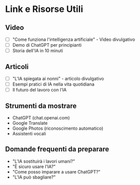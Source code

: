 # Link e Risorse Utili

## Video
- [ ] "Come funziona l'intelligenza artificiale" - Video divulgativo
- [ ] Demo di ChatGPT per principianti
- [ ] Storia dell'IA in 10 minuti

## Articoli
- [ ] "L'IA spiegata ai nonni" - articolo divulgativo
- [ ] Esempi pratici di IA nella vita quotidiana
- [ ] Il futuro del lavoro con l'IA

## Strumenti da mostrare
- ChatGPT (chat.openai.com)
- Google Translate
- Google Photos (riconoscimento automatico)
- Assistenti vocali

## Domande frequenti da preparare
- "L'IA sostituirà i lavori umani?"
- "È sicuro usare l'IA?"
- "Come posso imparare a usare ChatGPT?"
- "L'IA può sbagliare?"